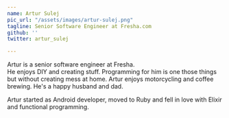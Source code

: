 ```yaml
---
name: Artur Sulej
pic_url: "/assets/images/artur-sulej.png"
tagline: Senior Software Engineer at Fresha.com
github: ''
twitter: artur_sulej

---
```

Artur is a senior software engineer at Fresha.  
He enjoys DIY and creating stuff. Programming for him is one those things but without creating mess at home. Artur enjoys motorcycling and coffee brewing. He's a happy husband and dad.  
  
Artur started as Android developer, moved to Ruby and fell in love with Elixir and functional programming.